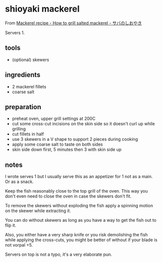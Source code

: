# shioyaki mackerel

From [Mackerel recipe - How to grill salted mackerel - サバのしおやき](https://youtu.be/askf71pqrPY)

Servers 1.

## tools

- (optional) skewers

## ingredients

- 2 mackerel fillets
- coarse salt

## preparation

- preheat oven, upper grill settings at 200C
- cut some cross-cut incisions on the skin side so it doesn't curl up while grilling
- cut fillets in half
- use 3 skewers in a V shape to support 2 pieces during cooking
- apply some coarse salt to taste on both sides
- skin side down first, 5 minutes then 3 with skin side up

## notes

I wrote serves 1 but I usually serve this as an appetizer for 1 not as a main. Or as a snack.

Keep the fish reasonably close to the top grill of the oven. This way you don't even need to close the oven in case the skewers don't fit.

To remove the skewers without exploding the fish apply a spinning motion on the skewer while extracting it.

You can do without skewers as long as you have a way to get the fish out to flip it.

Also, you either have a very sharp knife or you risk demolishing the fish while applying the cross-cuts, you might be better of without if your blade is not vorpal +5.

Servers on top is not a typo, it's a very elaborate pun.